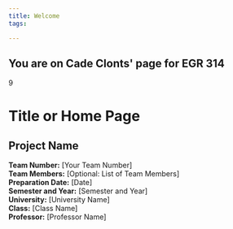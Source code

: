 ```yaml
---
title: Welcome
tags:

---
```


## You are on Cade Clonts' page for EGR 314
9




# Title or Home Page

## Project Name

**Team Number:** [Your Team Number]  
**Team Members:** [Optional: List of Team Members]  
**Preparation Date:** [Date]  
**Semester and Year:** [Semester and Year]  
**University:** [University Name]  
**Class:** [Class Name]  
**Professor:** [Professor Name]
